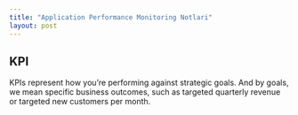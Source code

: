 ```yaml
---
title: "Application Performance Monitoring Notlari"
layout: post
---
```


## KPI

KPIs represent how you’re performing against strategic goals. And by goals, we
mean specific business outcomes, such as targeted quarterly revenue or targeted
new customers per month.
